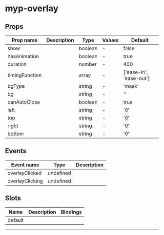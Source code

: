 # myp-overlay

## Props

| Prop name      | Description | Type    | Values | Default                 |
| -------------- | ----------- | ------- | ------ | ----------------------- |
| show           |             | boolean | -      | false                   |
| hasAnimation   |             | boolean | -      | true                    |
| duration       |             | number  | -      | 400                     |
| timingFunction |             | array   | -      | ['ease-in', 'ease-out'] |
| bgType         |             | string  | -      | 'mask'                  |
| bg             |             | string  | -      | ''                      |
| canAutoClose   |             | boolean | -      | true                    |
| left           |             | string  | -      | '0'                     |
| top            |             | string  | -      | '0'                     |
| right          |             | string  | -      | '0'                     |
| bottom         |             | string  | -      | '0'                     |

## Events

| Event name      | Type      | Description |
| --------------- | --------- | ----------- |
| overlayClicked  | undefined |
| overlayClicking | undefined |

## Slots

| Name    | Description | Bindings |
| ------- | ----------- | -------- |
| default |             |          |

---
